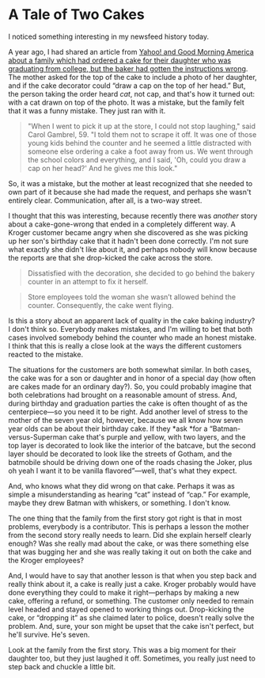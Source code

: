 # A Tale of Two Cakes


[](https://quip.com/-/blob/BSLAAAgurJT/AJHNqxrakjCeQFjwT8vvlA)

I noticed something interesting in my newsfeed history today. 

A year ago, I had shared an article from [Yahoo! and Good Morning America about a family which had ordered a cake for their daughter who was graduating from college, but the baker had gotten the instructions wrong](https://gma.yahoo.com/blogs/abc-blogs/bakers-graduation-cake-mix-ends-purr-fect-mistake-002549970.html). The mother asked for the top of the cake to include a photo of her daughter, and if the cake decorator could “draw a cap on the top of her head.” But, the person taking the order heard *cat*, not cap, and that's how it turned out: with a cat drawn on top of the photo.
It was a mistake, but the family felt that it was a funny mistake. They just ran with it.


> "When I went to pick it up at the store, I could not stop laughing," said Carol Gambrel, 59. "I told them not to scrape it off. It was one of those young kids behind the counter and he seemed a little distracted with someone else ordering a cake a foot away from us. We went through the school colors and everything, and I said, 'Oh, could you draw a cap on her head?' And he gives me this look."


So, it was a mistake, but the mother at least recognized that she needed to own part of it because she had made the request, and perhaps she wasn't entirely clear. Communication, after all, is a two-way street.

I thought that this was interesting, because recently there was *another* story about a cake-gone-wrong that ended in a completely different way. A Kroger customer became angry when she discovered as she was picking up her son's birthday cake that it hadn't been done correctly. I'm not sure what exactly she didn't like about it, and perhaps nobody will know because the reports are that she drop-kicked the cake across the store.


> Dissatisfied with the decoration, she decided to go behind the bakery counter in an attempt to fix it herself.

> Store employees told the woman she wasn’t allowed behind the counter. Consequently, the cake went flying.


Is this a story about an apparent lack of quality in the cake baking industry? I don't think so. Everybody makes mistakes, and I'm willing to bet that both cases involved somebody behind the counter who made an honest mistake. I think that this is really a close look at the ways the different customers reacted to the mistake.

The situations for the customers are both somewhat similar. In both cases, the cake was for a son or daughter and in honor of a special day (how often are cakes made for an ordinary day?). So, you could probably imagine that both celebrations had brought on a reasonable amount of stress. And, during birthday and graduation parties the cake is often thought of as the centerpiece—so you need it to be right. Add another level of stress to the mother of the seven year old, however, because we all know how seven year olds can be about their birthday cake. If they *ask *for a “Batman-versus-Superman cake that's purple and yellow, with two layers, and the top layer is decorated to look like the interior of the batcave, but the second layer should be decorated to look like the streets of Gotham, and the batmobile should be driving down one of the roads chasing the Joker, plus oh yeah I want it to be vanilla flavored”—well, that's what they expect.

And, who knows what they did wrong on that cake. Perhaps it was as simple a misunderstanding as hearing “cat” instead of “cap.” For example, maybe they drew Batman with whiskers, or something. I don't know.

The one thing that the family from the first story got right is that in most problems, everybody is a contributor. This is perhaps a lesson the mother from the second story really needs to learn. Did she explain herself clearly enough? Was she really mad about the cake, or was there something else that was bugging her and she was really taking it out on both the cake and the Kroger employees?

And, I would have to say that another lesson is that when you step back and really think about it, a cake is really just a cake. Kroger probably would have done everything they could to make it right—perhaps by making a new cake, offering a refund, or something. The customer only needed to remain level headed and stayed opened to working things out. Drop-kicking the cake, or “dropping it” as she claimed later to police, doesn't really solve the problem. And, sure, your son might be upset that the cake isn't perfect, but he'll survive. He's seven.

Look at the family from the first story. This was a big moment for their daughter too, but they just laughed it off. Sometimes, you really just need to step back and chuckle a little bit.
